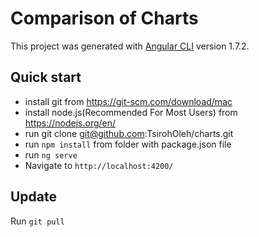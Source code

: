 # Comparison of Charts

This project was generated with [Angular CLI](https://github.com/angular/angular-cli) version 1.7.2.

## Quick start
* install git from https://git-scm.com/download/mac
* install node.js(Recommended For Most Users) from https://nodejs.org/en/
* run git clone git@github.com:TsirohOleh/charts.git
* run `npm install` from folder with package.json file
* run `ng serve`
* Navigate to `http://localhost:4200/`

## Update

Run `git pull`
